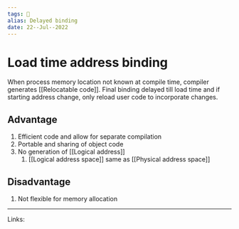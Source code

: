 ```yaml
---
tags: 🌱
alias: Delayed binding
date: 22--Jul--2022
---
```


# Load time address binding

When process memory location not known at compile time, compiler generates [[Relocatable code]]. Final binding delayed till load time and if starting address change, only reload user code to incorporate changes.

## Advantage

1. Efficient code and allow for separate compilation
2. Portable and sharing of object code
3. No generation of [[Logical address]]
    1. [[Logical address space]] same as [[Physical address space]]

## Disadvantage

1. Not flexible for memory allocation

---
Links: 